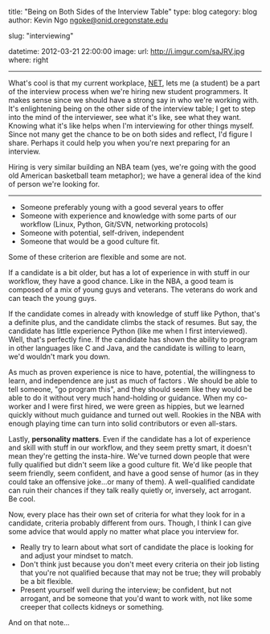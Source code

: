 title: "Being on Both Sides of the Interview Table"
type: blog
category: blog
author: Kevin Ngo <ngoke@onid.oregonstate.edu>

slug: "interviewing"

datetime: 2012-03-21 22:00:00
image:
    url: http://i.imgur.com/saJRV.jpg
    where: right

---

What's cool is that my current workplace,
[NET](http://oregonstate.edu/net), lets me (a student) be a part of
the interview process when we're hiring new student programmers.  It
makes sense since we should have a strong say in who we're working
with. It's enlightening being on the other side of the interview
table; I get to step into the mind of the interviewer, see what it's
like, see what they want. Knowing what it's like helps when I'm
interviewing for other things myself. Since not many get the chance to
be on both sides and reflect, I'd figure I share. Perhaps it could
help you when you're next preparing for an interview.

Hiring is very similar building an NBA team (yes, we're going with the
good old American basketball team metaphor); we have a general idea of
the kind of person we're looking for.

---

- Someone preferably young with a good several years to offer
- Someone with experience and knowledge with some parts of our
  workflow (Linux, Python, Git/SVN, networking protocols)
- Someone with potential, self-driven, independent
- Someone that would be a good culture fit.

Some of these criterion are flexible and some are not.

If a candidate is a bit older, but has a lot of experience in with
stuff in our workflow, they have a good chance. Like in the NBA, a
good team is composed of a mix of young guys and veterans. The
veterans do work and can teach the young guys.

If the candidate comes in already with knowledge of stuff like Python,
that's a definite plus, and the candidate climbs the stack of resumes.
But say, the candidate has little experience Python (like me when
I first interviewed). Well, that's perfectly fine. If the candidate
has shown the ability to program in other languages like C and Java,
and the candidate is willing to learn, we'd wouldn't mark you down.

As much as proven experience is nice to have, potential, the
willingness to learn, and independence are just as much of factors .
We should be able to tell someone, "go program this", and they should
seem like they would be able to do it without very much hand-holding
or guidance. When my co-worker and I were first hired, we were green
as hippies, but we learned quickly without much guidance and turned
out well. Rookies in the NBA with enough playing time can turn into
solid contributors or even all-stars.

Lastly, **personality matters**. Even if the candidate has a lot of
experience and skill with stuff in our workflow, and they seem pretty
smart, it doesn't mean they're getting the insta-hire. We've turned
down people that were fully qualified but didn't seem like a good
culture fit. We'd like people that seem friendly, seem confident, and
have a good sense of humor (as in they could take an offensive
joke...or many of them). A well-qualified candidate can ruin their
chances if they talk really quietly or, inversely, act arrogant. Be
cool.

Now, every place has their own set of criteria for what they look for
in a candidate, criteria probably different from ours. Though, I think
I can give some advice that would apply no matter what place you
interview for.

- Really try to learn about what sort of candidate the place is looking for and
  adjust your mindset to match.
- Don't think just because you don't meet every criteria on their job listing
  that you're not qualified because that may not be true; they will probably be
a bit flexible.
- Present yourself well during the interview; be confident, but not arrogant,
  and be someone that you'd want to work with, not like some creeper that
collects kidneys or something.

And on that note...

